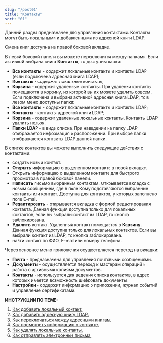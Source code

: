 ```yaml
---
slug: "/post01"
title: "Контакты"
sort: "01"
---
```


Данный раздел предназначен для управления контактами.
Контакты могут быть локальными и добавленными из адресной книги LDAP. 

Смена книг доступна на правой боковой вкладке.  

В левой боковой панели вы можете переключится  между папками.
Если активной выбрана книга **Контакты**, то доступны папки:
- **Все контакты** - содержит локальные контакты и контакты LDAP (если подключена адресная книга LDAP);
- **Контакты** - содержит локальные контакты;
- **Корзина** - содержит удаленные контакты. При удалении контакты помещаются в корзину, из которой вы их можете удалить совсем.
Если подключена и выбрана активной адресная книга LDAP, то в левом меню доступны папки:
- **Все контакты** - содержит локальные контакты и контакты LDAP;
- **Контакты** - контакты адресной книги LDAP;
- **Корзина** - содержит удаленные локальные контакты. Контакты LDAP удалить нельзя.
- **Папки LDAP** - в виде списка. При наведении на папку LDAP отображается информация о расположении. При выборе папки отображаются контакты LDAP данной папки.

В списке контактов вы можете выполнить следующие действия с контактами:
- создать новый контакт.
- **Открыть** информацию о выделенном контакте в новой вкладке.
- Открыть информацию о выделенном контакте для быстрого просмотра в правой боковой панели. 
- **Написать** письмо выбранным контактам. Открывается вкладка с новым сообщением, где в поле Кому подставляются выбранные контакты или контакт. Доступна для контактов, у которых заполнено поле E-mail.
- **Редактировать** - открывается вкладка с формой редактирования контакта. Данная функция доступна только для локальных контактов, если вы выбрали контакт из LDAP, то кнопка заблокирована.
- **Удалить**  контакт. Удаленный контакт помещается в **Корзину**. Данная функция доступна только для локальных контактов. Если вы выбрали контакт из LDAP, то кнопка заблокирована.
- найти контакт по ФИО, E-mail или номеру телефона.

Через основное меню приложения осуществляется переход на вкладки:

- **Почта** - предназначена для управления почтовыми сообщениями.
- **Документы** - осуществляется переход к мастерам операций и работа с архивными копиями документов.
- **Контакты** - используется для ведения списка контактов, в адрес которых имеется возможность шифровать документы.
- **Настройки** - содержит информацию о приложении, журнал событий и управление сертификатами.   

**ИНСТРУКЦИИ ПО ТЕМЕ:**  
1. [Как добавить локальный контакт.](https://docs.cryptoarm.ru/06-v3.2-Beta/006-contacts/add-contact)  
2. [Как добавить адресную книгу LDAP.](https://docs.cryptoarm.ru/06-v3.2-Beta/006-contacts/add-ldap)  
3. [Как переключаться между адресными книгам.](https://docs.cryptoarm.ru/06-v3.2-Beta/006-contacts/select-books)  
4. [Как посмотреть информацию о контакте.](https://docs.cryptoarm.ru/06-v3.2-Beta/006-contacts/view-contact)  
5. [Как удалять локальные контакты.](https://docs.cryptoarm.ru/06-v3.2-Beta/006-contacts/delete-contact)
6. [Как отправлять электронные письма.](https://docs.cryptoarm.ru/06-v3.2-Beta/003-mail/send-mail)  
